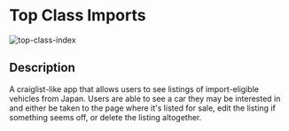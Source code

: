 # Top Class Imports
![top-class-index](https://user-images.githubusercontent.com/110944138/190487775-47566e6a-46ab-4ea0-ba20-578960e2d035.PNG)

## Description
A craiglist-like app that allows users to see listings of import-eligible vehicles from Japan. Users are able to see a car they may be interested in and either be taken to the page where it's listed for sale, edit the listing if something seems off, or delete the listing altogether.

